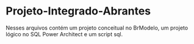 # Projeto-Integrado-Abrantes
Nesses arquivos contém um projeto conceitual no BrModelo, um projeto lógico no SQL Power Architect e um script sql.
